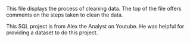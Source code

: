 This file displays the process of cleaning data. The top of the file offers comments on the steps taken to clean the data.

This SQL project is from Alex the Analyst on Youtube. He was helpful for providing a dataset to do this project.
